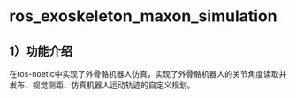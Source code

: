 # ros_exoskeleton_maxon_simulation
## 1）功能介绍
在ros-noetic中实现了外骨骼机器人仿真，实现了外骨骼机器人的关节角度读取并发布、视觉测距、仿真机器人运动轨迹的自定义规划。

